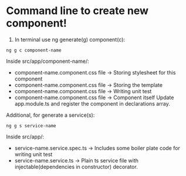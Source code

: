 # Command line to create new component!

1. In terminal use ng generate(g) component(c):

```
ng g c component-name
```

Inside src/app/component-name/:

- component-name.component.css file -> Storing stylesheet for this component
- component-name.component.css file -> Storing the template
- component-name.component.css file -> Writing unit test
- component-name.component.css file -> Component itself
  Update app.module.ts and register the component in declarations array.

Additional, for generate a service(s):

```
ng g s service-name
```

Inside src/app/:

- service-name.service.spec.ts -> Includes some boiler plate code for writing unit test
- service-name.service.ts -> Plain ts service file with injectable(dependencies in constructor) decorator.
